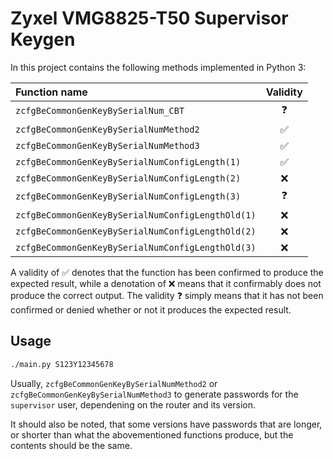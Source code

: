 # Zyxel VMG8825-T50 Supervisor Keygen

In this project contains the following methods implemented in Python 3:

| Function name                                     | Validity |
|:------------------------------------------------- |:--------:|
| `zcfgBeCommonGenKeyBySerialNum_CBT              ` |    ❓    |
| `zcfgBeCommonGenKeyBySerialNumMethod2           ` |    ✅    |
| `zcfgBeCommonGenKeyBySerialNumMethod3           ` |    ✅    |
| `zcfgBeCommonGenKeyBySerialNumConfigLength(1)   ` |    ✅    |
| `zcfgBeCommonGenKeyBySerialNumConfigLength(2)   ` |    ❌    |
| `zcfgBeCommonGenKeyBySerialNumConfigLength(3)   ` |    ❓    |
| `zcfgBeCommonGenKeyBySerialNumConfigLengthOld(1)` |    ❌    |
| `zcfgBeCommonGenKeyBySerialNumConfigLengthOld(2)` |    ❌    |
| `zcfgBeCommonGenKeyBySerialNumConfigLengthOld(3)` |    ❌    |

A validity of ✅ denotes that the function has been confirmed to produce the expected result, while a denotation of ❌ means that it confirmably does not produce the correct output. The validity ❓ simply means that it has not been confirmed or denied whether or not it produces the expected result.

## Usage

```bash
./main.py S123Y12345678
```

Usually, `zcfgBeCommonGenKeyBySerialNumMethod2` or `zcfgBeCommonGenKeyBySerialNumMethod3` to generate passwords for the `supervisor` user, dependening on the router and its version.

It should also be noted, that some versions have passwords that are longer, or shorter than what the abovementioned functions produce, but the contents should be the same.
